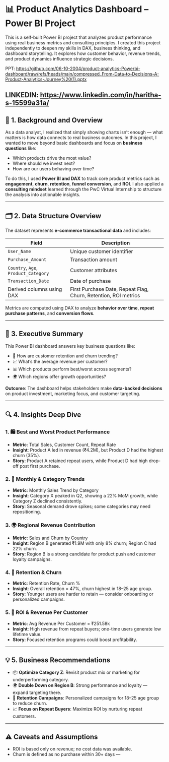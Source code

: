 # 📊 Product Analytics Dashboard – Power BI Project

This is a self-built Power BI project that analyzes product performance using real business metrics and consulting principles. I created this project independently to deepen my skills in DAX, business thinking, and dashboard storytelling. It explores how customer behavior, revenue trends, and product dynamics influence strategic decisions.

 PPT: https://github.com/06-10-2004/product-analytics-Powerbi-dashboard/raw/refs/heads/main/compressed_From-Data-to-Decisions-A-Product-Analytics-Journey%20(1).pptx
 
 LINKEDIN: https://www.linkedin.com/in/haritha-s-15599a31a/
---

## 🧠 1. Background and Overview

As a data analyst, I realized that simply showing charts isn’t enough — what matters is how data connects to real business outcomes. In this project, I wanted to move beyond basic dashboards and focus on **business questions** like:

- Which products drive the most value?
- Where should we invest next?
- How are our users behaving over time?

To do this, I used **Power BI and DAX** to track core product metrics such as **engagement**, **churn**, **retention**, **funnel conversion**, and **ROI**. I also applied a **consulting mindset** learned through the PwC Virtual Internship to structure the analysis into actionable insights.

---

## 🗂️ 2. Data Structure Overview

The dataset represents **e-commerce transactional data** and includes:

| Field | Description |
|-------|-------------|
| `User_Name` | Unique customer identifier |
| `Purchase_Amount` | Transaction amount |
| `Country`, `Age`, `Product_Category` | Customer attributes |
| `Transaction_Date` | Date of purchase |
| Derived columns using DAX | First Purchase Date, Repeat Flag, Churn, Retention, ROI metrics |

Metrics are computed using DAX to analyze **behavior over time**, **repeat purchase patterns**, and **conversion flows**.

---

## 📌 3. Executive Summary

This Power BI dashboard answers key business questions like:

- 🔄 How are customer retention and churn trending?
- 📈 What’s the average revenue per customer?
- 📊 Which products perform best/worst across segments?
- 🌍 Which regions offer growth opportunities?

**Outcome**: The dashboard helps stakeholders make **data-backed decisions** on product investment, marketing focus, and customer targeting.

---

## 🔍 4. Insights Deep Dive

### 1. 🛍️ Best and Worst Product Performance
- **Metric**: Total Sales, Customer Count, Repeat Rate
- **Insight**: Product A led in revenue (₹4.2M), but Product D had the highest churn (35%).
- **Story**: Product A retained repeat users, while Product D had high drop-off post first purchase.

### 2. 📆 Monthly & Category Trends
- **Metric**: Monthly Sales Trend by Category
- **Insight**: Category X peaked in Q2, showing a 22% MoM growth, while Category Z declined consistently.
- **Story**: Seasonal demand drove spikes; some categories may need repositioning.

### 3. 🌍 Regional Revenue Contribution
- **Metric**: Sales and Churn by Country
- **Insight**: Region B generated ₹1.9M with only 8% churn; Region C had 22% churn.
- **Story**: Region B is a strong candidate for product push and customer loyalty campaigns.

### 4. 🔁 Retention & Churn
- **Metric**: Retention Rate, Churn %
- **Insight**: Overall retention = 47%, churn highest in 18–25 age group.
- **Story**: Younger users are harder to retain — consider onboarding or personalized campaigns.

### 5. 💸 ROI & Revenue Per Customer
- **Metric**: Avg Revenue Per Customer = ₹251.58k
- **Insight**: High revenue from repeat buyers; one-time users generate low lifetime value.
- **Story**: Focused retention programs could boost profitability.

---

## 💡 5. Business Recommendations

- 📦 **Optimize Category Z**: Revisit product mix or marketing for underperforming category.
- 🌍 **Double Down on Region B**: Strong performance and loyalty — expand targeting there.
- 🔁 **Retention Campaigns**: Personalized campaigns for 18–25 age group to reduce churn.
- 📈 **Focus on Repeat Buyers**: Maximize ROI by nurturing repeat customers.

---

## ⚠️ Caveats and Assumptions

- ROI is based only on revenue; no cost data was available.
- Churn is defined as no purchase within 30+ days —
